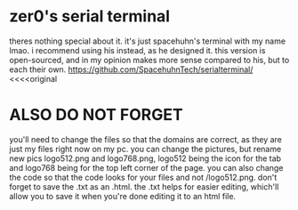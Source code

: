 # zer0's serial terminal
theres nothing special about it. it's just spacehuhn's terminal with my name lmao. i recommend using his instead, as he designed it. this version is open-sourced, and in my opinion makes more sense compared to his, but to each their own.
https://github.com/SpacehuhnTech/serialterminal/    <<<<original
# ALSO DO NOT FORGET
you'll need to change the files so that the domains are correct, as they are just my files right now on my pc. you can change the pictures, but rename new pics logo512.png and logo768.png, logo512 being the icon for the tab and logo768 being for the top left corner of the page. you can also change the code so that the code looks for your files and not /logo512.png. don't forget to save the .txt as an .html. the .txt helps for easier editing, which'll allow you to save it when you're done editing it to an html file.
